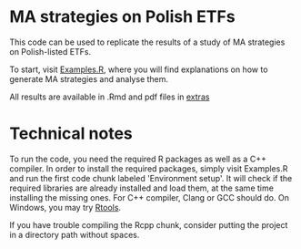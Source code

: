 # MA strategies on Polish ETFs

This code can be used to replicate the results of a study of MA strategies on Polish-listed ETFs.

To start, visit [Examples.R](Examples.R), where you will find explanations on how to generate MA strategies and analyse them.

All results are available in .Rmd and pdf files in [extras](./data/extras)

# Technical notes

To run the code, you need the required R packages as well as a C++ compiler.
In order to install the required packages, simply visit Examples.R and run the first code chunk labeled 'Environment setup'. It will check if the required libraries are already installed and load them, at the same time installing the missing ones.
For C++ compiler, Clang or GCC should do. On Windows, you may try [Rtools](https://cran.r-project.org/bin/windows/Rtools/).

If you have trouble compiling the Rcpp chunk, consider putting the project in a directory path without spaces.
